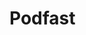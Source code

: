 # Podfast






<!-- npm install @headlessui/react -->
<!-- npm install recoil -->
<!-- npm install tailwind-scrollbar-hide -->
<!-- npm install --save-dev tailwind-scrollbar -->
<!-- npm install @tailwindcss/forms -->
<!-- npm install @heroicons/react -->
<!-- npm i faker -->
<!-- npm install next-auth@beta -->